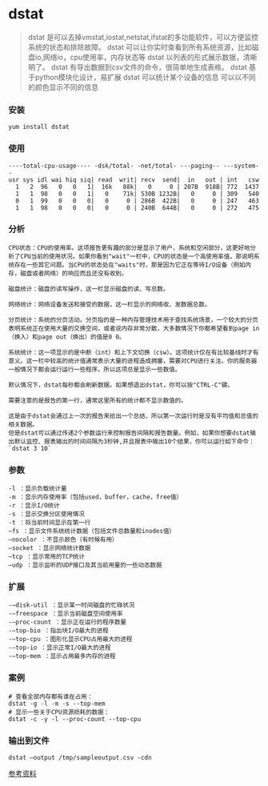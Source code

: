 # dstat
> dstat 是可以去掉vmstat,iostat,netstat,ifstat的多功能软件，可以方便监控系统的状态和排除故障。
> dstat 可以让你实时查看到所有系统资源，比如磁盘io,网络io，cpu使用率，内存状态等
> dstat 以列表的形式展示数据，清晰明了。
> dstat 有导出数据到csv文件的命令，很简单地生成表格。
> dstat 基于python模块化设计，易扩展
> dstat 可以统计某个设备的信息
> 可以以不同的颜色显示不同的信息

### 安装
``` shell
yum install dstat
```

### 使用
``` shell
----total-cpu-usage---- -dsk/total- -net/total- ---paging-- ---system--
usr sys idl wai hiq siq| read  writ| recv  send|  in   out | int   csw
  1   2  96   0   0   1|  16k   88k|   0     0 | 207B  918B| 772  1437
  1   1  98   0   0   1|   0    71k| 530B 1232B|   0     0 | 309   540
  0   1  99   0   0   0|   0     0 | 286B  422B|   0     0 | 247   463
  1   1  98   0   0   0|   0     0 | 240B  644B|   0     0 | 272   475
```

### 分析
``` shell
CPU状态：CPU的使用率。这项报告更有趣的部分是显示了用户，系统和空闲部分，这更好地分析了CPU当前的使用状况。如果你看到"wait"一栏中，CPU的状态是一个高使用率值，那说明系统存在一些其它问题。当CPU的状态处在"waits"时，那是因为它正在等待I/O设备（例如内存，磁盘或者网络）的响应而且还没有收到。

磁盘统计：磁盘的读写操作，这一栏显示磁盘的读、写总数。

网络统计：网络设备发送和接受的数据，这一栏显示的网络收、发数据总数。

分页统计：系统的分页活动。分页指的是一种内存管理技术用于查找系统场景，一个较大的分页表明系统正在使用大量的交换空间，或者说内存非常分散，大多数情况下你都希望看到page in（换入）和page out（换出）的值是0 0。

系统统计：这一项显示的是中断（int）和上下文切换（csw）。这项统计仅在有比较基线时才有意义。这一栏中较高的统计值通常表示大量的进程造成拥塞，需要对CPU进行关注。你的服务器一般情况下都会运行运行一些程序，所以这项总是显示一些数值。

默认情况下，dstat每秒都会刷新数据。如果想退出dstat，你可以按"CTRL-C"键。

需要注意的是报告的第一行，通常这里所有的统计都不显示数值的。

这是由于dstat会通过上一次的报告来给出一个总结，所以第一次运行时是没有平均值和总值的相关数据。
但是dstat可以通过传递2个参数运行来控制报告间隔和报告数量。例如，如果你想要dstat输出默认监控、报表输出的时间间隔为3秒钟,并且报表中输出10个结果，你可以运行如下命令：
`dstat 3 10`
```

### 参数
```
-l ：显示负载统计量
-m ：显示内存使用率（包括used，buffer，cache，free值）
-r ：显示I/O统计
-s ：显示交换分区使用情况
-t ：将当前时间显示在第一行
–fs ：显示文件系统统计数据（包括文件总数量和inodes值）
–nocolor ：不显示颜色（有时候有用）
–socket ：显示网络统计数据
–tcp ：显示常用的TCP统计
–udp ：显示监听的UDP接口及其当前用量的一些动态数据
```
### 扩展
```
-–disk-util ：显示某一时间磁盘的忙碌状况
-–freespace ：显示当前磁盘空间使用率
-–proc-count ：显示正在运行的程序数量
-–top-bio ：指出块I/O最大的进程
-–top-cpu ：图形化显示CPU占用最大的进程
-–top-io ：显示正常I/O最大的进程
-–top-mem ：显示占用最多内存的进程
```

### 案例
```
# 查看全部内存都有谁在占用：
dstat -g -l -m -s --top-mem
# 显示一些关于CPU资源损耗的数据：
dstat -c -y -l --proc-count --top-cpu
```

### 输出到文件
```
dstat –output /tmp/sampleoutput.csv -cdn
```

[参考资料](https://linux.cn/article-3215-1.html)
